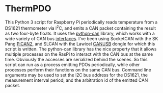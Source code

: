 # ThermPDO
This Python 3 script for Raspberry Pi periodically reads temperature from a DS1621 thermometer via I<sup>2</sup>C, and emits a CAN packet containing the result as two four-byte floats.  It uses the [python-can](https://pypi.org/project/python-can/) library, which works with a wide variety of CAN bus [interfaces](https://python-can.readthedocs.io/en/stable/interfaces.html).  I've been using SocketCAN with the SK Pang [PiCAN2](http://skpang.co.uk/catalog/pican2-canbus-board-for-raspberry-pi-2-p-1475.html), and SLCAN with the Lawicel [CANUSB](http://www.can232.com/?m=201710) dongle for which this script is written.  The python-can library has the nice property that it allows multiple processes on the RasPi to interact with the CAN bus at the same time. Obviously the accesses are serialized behind the scenes.  So this script can run as a process emitting PDOs periodically, while other processes perform their functions on the same CAN bus.  Command line arguments may be used to set the I2C bus address for the DS1621, the measurement interval period, and the arbitration id of the emitted CAN packet.
